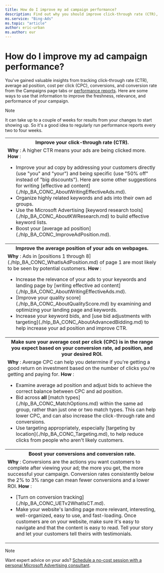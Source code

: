 ```yaml
---
title: How do I improve my ad campaign performance?
description: Find out why you should improve click-through rate (CTR), ad position, average cost per click (CPC), and conversion rate and how to do it.
ms.service: "Bing-Ads"
ms.topic: "article"
author: eric-urban
ms.author: eur
---
```


# How do I improve my ad campaign performance?

You've gained valuable insights from tracking click-through rate (CTR), average ad position, cost per click (CPC), conversions, and conversion rate from the Campaigns page tabs or [performance reports](./hlp_BA_PROC_CreateReport.md). Here are some ways to use that information to improve the freshness, relevance, and performance of your campaign.

> [!NOTE]
> It can take up to a couple of weeks for results from your changes to start showing up. So it's a good idea to regularly run performance reports every two to four weeks.

<table>
  <tr>
    <th scope="col">Improve your click-through rate (CTR).</th>
  </tr>
  <tr>
    <td>
      <para><strong>Why</strong> : A higher CTR means your ads are being clicked more.</para>
      <para><strong>How</strong> : 
        <ul marker_style="disc" type="UNORDERED"><li>Improve your ad copy by addressing your customers directly (use "you" and "your") and being specific (use "50% off" instead of "big discounts"). Here are some other suggestions for writing [effective ad content](./hlp_BA_CONC_AboutWritingEffectiveAds.md).
		</li><li>Organize highly related keywords and ads into their own ad groups.
			</li><li>Use the Microsoft Advertising&nbsp;[keyword research tools](./hlp_BA_CONC_AboutKWResearch.md) to build effective keyword lists.
			</li><li>Boost your [average ad position](./hlp_BA_CONC_ImproveAdPosition.md).
			</li></ul></para>
    </td>
  </tr>
  <tr>
    <th scope="col">Improve the average position of your ads on webpages.</th>
  </tr>
  <tr>
    <td>
      <para><strong>Why</strong> : Ads in [positions 1 through 8](./hlp_BA_CONC_WhatIsAdPosition.md) of page 1 are most likely to be seen by potential customers. </para>
      <para><strong>How</strong> : 
        <ul marker_style="disc" type="UNORDERED"><li>Increase the relevance of your ads to your keywords and landing page by [writing effective ad content](./hlp_BA_CONC_AboutWritingEffectiveAds.md).
		</li><li>[Improve your quality score](./hlp_BA_CONC_AboutQualityScore.md) by examining and optimizing your landing page and keywords.
		</li><li>Increase your keyword bids, and [use bid adjustments with targeting](./hlp_BA_CONC_AboutAdvancedBidding.md) to help increase your ad position and improve CTR.
			</li></ul></para>
    </td>
  </tr>
  <tr>
    <th scope="col">Make sure your average cost per click (CPC) is in the range you expect based on your conversion rate, ad position, and your desired ROI.</th>
  </tr>
  <tr>
    <td>
      <para><strong>Why</strong> : Average CPC can help you determine if you're getting a good return on investment based on the number of clicks you're getting and paying for.</para>
      <para><strong>How</strong> : 
        <ul marker_style="disc" type="UNORDERED"><li>Examine average ad position and adjust bids to achieve the correct balance between CPC and ad position. </li><li>Bid across <strong>all</strong>&nbsp;[match types](./hlp_BA_CONC_MatchOptions.md) within the same ad group, rather than just one or two match types. This can help lower CPC, and can also increase the click-through rate and conversions.</li><li>Use targeting appropriately, especially [targeting by location](./hlp_BA_CONC_Targeting.md), to help reduce clicks from people who aren't likely customers.</li></ul></para>
    </td>
  </tr>
  <tr>
    <th scope="col">Boost your conversions and conversion rate.</th>
  </tr>
  <tr>
    <td>
      <para><strong>Why</strong> : Conversions are the actions you want customers to complete after viewing your ad; the more you get, the more successful your campaign. Conversion rates consistently below the 2% to 3% range can mean fewer conversions and a lower ROI.</para>
      <para><strong>How</strong> : 
        <ul marker_style="disc" type="UNORDERED"><li>[Turn on conversion tracking](./hlp_BA_CONC_UETv2WhatIsCT.md).</li><li>Make your website's landing page more relevant, interesting, well-organized, easy to use, and fast-loading. Once customers are on your website, make sure it's easy to navigate and that the content is easy to read. Tell your story and let your customers tell theirs with testimonials. 
		</li></ul></para>
    </td>
  </tr>
</table>

> [!NOTE]
> Want expert advice on your ads? [Schedule a no-cost session with a personal Microsoft Advertising consultant](https://go.microsoft.com/fwlink?LinkId=837456).


